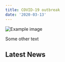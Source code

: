 ```yaml
---
title: COVID-19 outbreak
date: '2020-03-13'
---
```


![Example image](/images/adasma-step2a.png)


Some other  text

<!-- change the following as you best see fit (I did not want to hardoce in the covid list template) -->

## Latest News